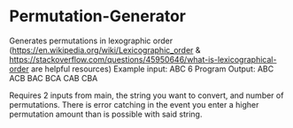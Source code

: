 # Permutation-Generator

Generates permutations in lexographic order 
(https://en.wikipedia.org/wiki/Lexicographic_order & https://stackoverflow.com/questions/45950646/what-is-lexicographical-order are helpful resources)
Example input: ABC 6
Program Output:
ABC
ACB
BAC
BCA
CAB
CBA

Requires 2 inputs from main, the string you want to convert, and number of permutations. There is error catching in the event you enter a higher permutation amount than is possible with said string. 






